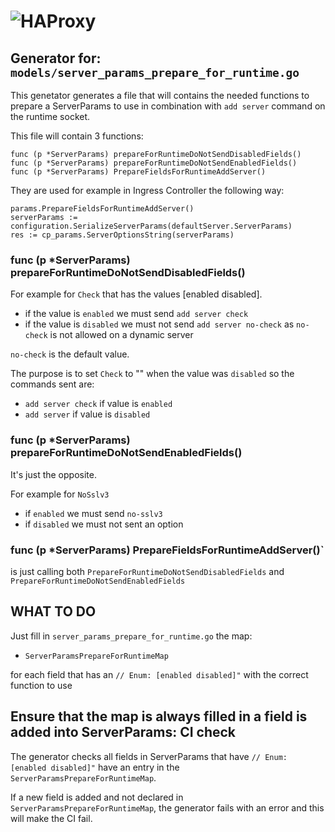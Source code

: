 # ![HAProxy](../../assets/images/haproxy-weblogo-210x49.png "HAProxy")

## Generator for: `models/server_params_prepare_for_runtime.go`

This genetator generates a file that will contains the needed functions to prepare a ServerParams to use in combination with `add server` command on the runtime socket.

This file will contain 3 functions:

```
func (p *ServerParams) prepareForRuntimeDoNotSendDisabledFields()
func (p *ServerParams) prepareForRuntimeDoNotSendEnabledFields()
func (p *ServerParams) PrepareFieldsForRuntimeAddServer()
```

They are used for example in Ingress Controller the following way:
```
params.PrepareFieldsForRuntimeAddServer()
serverParams := configuration.SerializeServerParams(defaultServer.ServerParams)
res := cp_params.ServerOptionsString(serverParams)
```

### func (p *ServerParams) prepareForRuntimeDoNotSendDisabledFields()
For example for `Check` that has the values [enabled disabled].

- if the value is `enabled` we must send `add server check`
- if the value is `disabled` we must not send `add server no-check` as `no-check` is not allowed on a dynamic server

`no-check` is the default value.

The purpose is to set `Check` to "" when the value was `disabled` so the commands sent are:
   - `add server check` if value is `enabled`
   - `add server` if value is `disabled`


### func (p *ServerParams) prepareForRuntimeDoNotSendEnabledFields()
It's just the opposite.

For example for `NoSslv3`

- if `enabled` we must send `no-sslv3`
- if `disabled` we must not sent an option


### func (p *ServerParams) PrepareFieldsForRuntimeAddServer()`
is just calling both `PrepareForRuntimeDoNotSendDisabledFields` and  `PrepareForRuntimeDoNotSendEnabledFields`


## WHAT TO DO

Just fill in `server_params_prepare_for_runtime.go` the map:
-  `ServerParamsPrepareForRuntimeMap`

for each field that has an  `// Enum: [enabled disabled]"`
with the correct function to use

## Ensure that the map is always filled in a field is added into ServerParams: CI check

The generator checks all fields in ServerParams that have   `// Enum: [enabled disabled]"` have an entry in the `ServerParamsPrepareForRuntimeMap`.

If a new field is added and not declared in `ServerParamsPrepareForRuntimeMap`, the generator fails with an error and this will make the CI fail.
